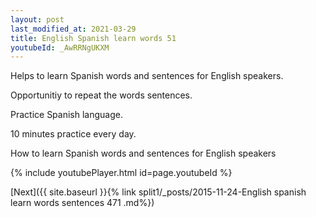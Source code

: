 ```yaml
---
layout: post
last_modified_at: 2021-03-29
title: English Spanish learn words 51 
youtubeId: _AwRRNgUKXM
---
```

 
 
Helps to learn Spanish words and sentences for English speakers.

Opportunitiy to repeat the words sentences. 

Practice Spanish language. 
 
10 minutes practice every day. 
 
How to learn Spanish words and sentences for English speakers 
 
{% include youtubePlayer.html id=page.youtubeId %}
 
 
[Next]({{ site.baseurl }}{% link  split1/_posts/2015-11-24-English spanish learn words sentences 471 .md%})
 
